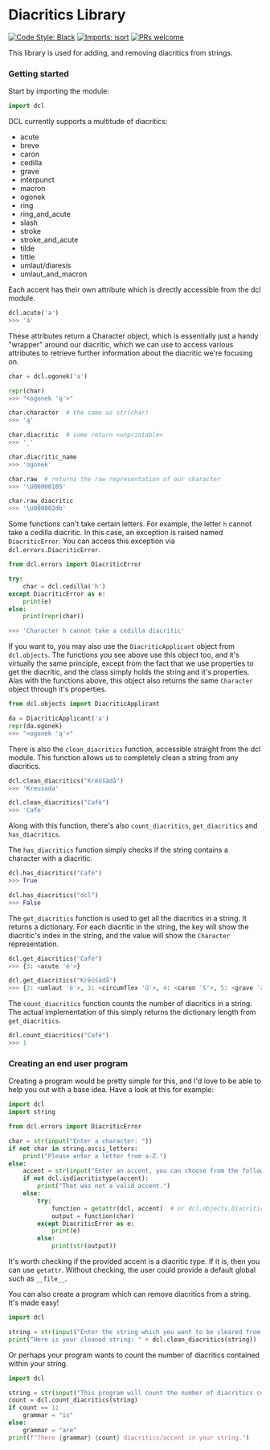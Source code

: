 # Diacritics Library

[![Code Style: Black](https://img.shields.io/badge/code%20style-black-000000.svg)](https://github.com/psf/black)
[![Imports: isort](https://user-images.githubusercontent.com/6032823/111363465-600fe880-8690-11eb-8377-ec1d4d5ff981.png)](https://github.com/PyCQA/isort)
[![PRs welcome](https://img.shields.io/badge/PRs-welcome-brightgreen.svg)](http://makeapullrequest.com)

This library is used for adding, and removing diacritics from strings.

### Getting started

Start by importing the module:

```py
import dcl
```

DCL currently supports a multitude of diacritics:

* acute
* breve
* caron
* cedilla
* grave
* interpunct
* macron
* ogonek
* ring
* ring_and_acute
* slash
* stroke
* stroke_and_acute
* tilde
* tittle
* umlaut/diaresis
* umlaut_and_macron

Each accent has their own attribute which is directly accessible from the dcl module.

```py
dcl.acute('a')
>>> 'á'
```

These attributes return a Character object, which is essentially just a handy "wrapper" 
around our diacritic, which we can use to access various attributes to retrieve further 
information about the diacritic we're focusing on.

```py
char = dcl.ogonek('a')

repr(char)
>>> "<ogonek 'ą'>"

char.character  # the same as str(char)
>>> 'ą'

char.diacritic  # some return <unprintable>
>>> '˛'

char.diacritic_name
>>> 'ogonek'

char.raw  # returns the raw representation of our character
>>> '\U00000105'

char.raw_diacritic 
>>> '\U000002db'
```

Some functions can't take certain letters. For example, the letter ``h`` cannot take
a cedilla diacritic. In this case, an exception is raised named ``DiacriticError``.
You can access this exception via ``dcl.errors.DiacriticError``.

```py
from dcl.errors import DiacriticError

try:
    char = dcl.cedilla('h')
except DiacriticError as e:
    print(e)
else:
    print(repr(char))

>>> 'Character h cannot take a cedilla diacritic'
```

If you want to, you may also use the ``DiacriticApplicant`` object from 
``dcl.objects``. The functions you see above use this object too, and it's virtually
the same principle, except from the fact that we use properties to get the 
diacritic, and the class simply holds the string and it's properties. Alas with the 
functions above, this object also returns the same ``Character`` object through it's properties.

```py
from dcl.objects import DiacriticApplicant

da = DiacriticApplicant('a')
repr(da.ogonek)
>>> "<ogonek 'ą'>"
```

There is also the ``clean_diacritics`` function, accessible straight from the dcl module.
This function allows us to completely clean a string from any diacritics.

```py
dcl.clean_diacritics("Krëûšàdå")
>>> 'Kreusada'

dcl.clean_diacritics("Café")
>>> 'Cafe'
```

Along with this function, there's also ``count_diacritics``, ``get_diacritics`` and ``has_diacritics``.

The ``has_diacritics`` function simply checks if the string contains a character
with a diacritic.

```py
dcl.has_diacritics("Café")
>>> True

dcl.has_diacritics("dcl")
>>> False
```

The ``get_diacritics`` function is used to get all the diacritics in a string.
It returns a dictionary. For each diacritic in the string, the key will show
the diacritic's index in the string, and the value will show the ``Character``
representation. 

```py
dcl.get_diacritics("Café")
>>> {3: <acute 'é'>}

dcl.get_diacritics("Krëûšàdå")
>>> {2: <umlaut 'ë'>, 3: <circumflex 'û'>, 4: <caron 'š'>, 5: <grave 'à'>, 7: <ring 'å'>}
```

The ``count_diacritics`` function counts the number of diacritics in a string. The actual
implementation of this simply returns the dictionary length from ``get_diacritics``.

```py
dcl.count_diacritics("Café")
>>> 1
```

### Creating an end user program

Creating a program would be pretty simple for this, and I'd love to be able to help
you out with a base idea. Have a look at this for example:

```py
import dcl
import string

from dcl.errors import DiacriticError

char = str(input("Enter a character: "))
if not char in string.ascii_letters:
    print("Please enter a letter from a-Z.")
else:
    accent = str(input("Enter an accent, you can choose from the following: " + ", ".join(dcl.diacritic_list)))
    if not dcl.isdiacritictype(accent):
        print("That was not a valid accent.")
    else:
        try:
            function = getattr(dcl, accent)  # or dcl.objects.DiacriticApplicant
            output = function(char)
        except DiacriticError as e:
            print(e)
        else:
            print(str(output))
```

It's worth checking if the provided accent is a diacritic type. If it is, then you can use ``getattr``. 
Without checking, the user could provide a default global such as ``__file__``.

You can also create a program which can remove diacritics from a string. It's made easy!

```py
import dcl

string = str(input("Enter the string which you want to be cleared from diacritics: "))
print("Here is your cleaned string: " + dcl.clean_diacritics(string))
```

Or perhaps your program wants to count the number of diacritics contained
within your string.

```py
import dcl

string = str(input("This program will count the number of diacritics contained in your input. Enter a string: "))
count = dcl.count_diacritics(string)
if count == 1:
    grammar = "is"
else:
    grammar = "are"
print(f"There {grammar} {count} diacritics/accent in your string.")
```